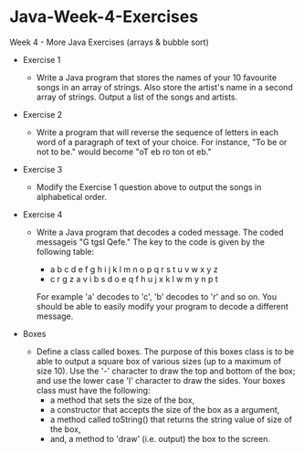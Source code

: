 # Java-Week-4-Exercises
Week 4 - More Java Exercises (arrays & bubble sort)

- Exercise 1 
    * Write a Java program that stores the names of your 10 favourite songs in an array of strings. 
    Also store the artist's name in a second array of strings. 
    Output a list of the songs and artists.
    
- Exercise 2
    * Write a program that will reverse the sequence of letters in each word of a paragraph of text of your choice. 
    For instance, "To be or not to be." would become "oT eb ro ton ot eb."
    
- Exercise 3
    * Modify the Exercise 1 question above to output the songs in alphabetical order.
    
- Exercise 4
    * Write a Java program that decodes a coded message. The coded messageis "G tgsl Qefe." 
    The key to the code is given by the following table:
         *  a b c d e f g h i j k l m n o p q r s t u v w x y z
         *  c r g z a v i b s d o e q f h u j x k l w m y n p t
    
      For example 'a' decodes to 'c', 'b' decodes to 'r' and so on. You should be able to easily modify your program to decode a different message.
      
- Boxes
     * Define a class called boxes. The purpose of this boxes class is to be able to output a square box of various sizes (up to a maximum of size 10). Use the '-' character to draw the top and bottom of the box; and use the lower case 'l' character to draw the sides. 
     Your boxes class must have the following:
        - a method that sets the size of the box,
        - a constructor that accepts the size of the box as a argument,
        - a method called toString() that returns the string value of size of the box,
        - and, a method to 'draw' (i.e. output) the box to the screen.
